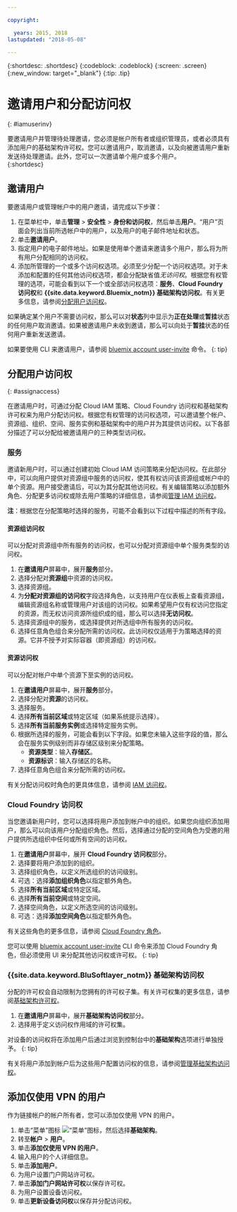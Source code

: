 ```yaml
---

copyright:

  years: 2015, 2018
lastupdated: "2018-05-08"

---
```


{:shortdesc: .shortdesc}
{:codeblock: .codeblock}
{:screen: .screen}
{:new_window: target="_blank"}
{:tip: .tip}

# 邀请用户和分配访问权
{: #iamuserinv}

要邀请用户并管理待处理邀请，您必须是帐户所有者或组织管理员，或者必须具有添加用户的基础架构许可权。您可以邀请用户，取消邀请，以及向被邀请用户重新发送待处理邀请。此外，您可以一次邀请单个用户或多个用户。  
{:shortdesc}

## 邀请用户

要邀请用户或管理帐户中的用户邀请，请完成以下步骤：

1. 在菜单栏中，单击**管理** &gt; **安全性** &gt; **身份和访问权**，然后单击**用户**。“用户”页面会列出当前所选帐户中的用户，以及用户的电子邮件地址和状态。
2. 单击**邀请用户**。
3. 指定用户的电子邮件地址。如果是使用单个邀请来邀请多个用户，那么将为所有用户分配相同的访问权。
4. 添加所管理的一个或多个访问权选项。必须至少分配一个访问权选项。对于未添加和配置的任何其他访问权选项，都会分配缺省值*无访问权*。根据您有权管理的选项，可能会看到以下一个或全部访问权选项：**服务**、**Cloud Foundry 访问权**和 **{{site.data.keyword.Bluemix_notm}} 基础架构访问权**。有关更多信息，请参阅[分配用户访问权](/docs/iam/iamuserinv.html#assignaccess)。

如果确定某个用户不需要访问权，那么可以对**状态**列中显示为**正在处理**或**暂挂**状态的任何用户取消邀请。如果被邀请用户未收到邀请，那么可以向处于**暂挂**状态的任何用户重新发送邀请。

如果要使用 CLI 来邀请用户，请参阅 [bluemix account user-invite](/docs/cli/reference/bluemix_cli/bx_cli.html#bluemix_account_user_invite) 命令。
{: tip}

## 分配用户访问权
{: #assignaccess}

在邀请用户时，可通过分配 Cloud IAM 策略、Cloud Foundry 访问权和基础架构许可权来为用户分配访问权。根据您有权管理的访问权选项，可以邀请整个帐户、资源组、组织、空间、服务实例和基础架构中的用户并为其提供访问权。以下各部分描述了可以分配给被邀请用户的三种类型访问权。


### 服务

邀请新用户时，可以通过创建初始 Cloud IAM 访问策略来分配访问权。在此部分中，可以向用户提供对资源组中服务的访问权，使其有权访问该资源组或帐户中的单个资源。用户接受邀请后，可以为其分配其他访问权。有关编辑策略以添加额外角色、分配更多访问权或除去用户策略的详细信息，请参阅[管理 IAM 访问权](/docs/iam/mngiam.html#iammanidaccser)。

**注**：根据您在分配策略时选择的服务，可能不会看到以下过程中描述的所有字段。

#### 资源组访问权

可以分配对资源组中所有服务的访问权，也可以分配对资源组中单个服务类型的访问权。

1. 在**邀请用户**屏幕中，展开**服务**部分。
2. 选择分配对**资源组**中资源的访问权。
3. 选择资源组。
4. 为**分配对资源组的访问权**字段选择角色，以支持用户在仪表板上查看资源组，编辑资源组名称或管理用户对该组的访问权。如果希望用户仅有权访问您指定的资源，而无权访问资源所组织成的组，那么可以选择**无访问权**。
5. 选择资源组中的服务，或选择提供对所选组中所有服务的访问权。
6. 选择任意角色组合来分配所需的访问权。此访问权仅适用于为策略选择的资源。它并不授予对实际容器（即资源组）的访问权。


#### 资源访问权

可以分配对帐户中单个资源下至实例的访问权。

1. 在**邀请用户**屏幕中，展开**服务**部分。
2. 选择分配对**资源**的访问权。
3. 选择服务。
4. 选择**所有当前区域**或特定区域（如果系统提示选择）。
5. 选择**所有当前服务实例**或选择特定服务实例。
6. 根据所选择的服务，可能会看到以下字段。如果您未输入这些字段的值，那么会在服务实例级别而非存储区级别来分配策略。
    * **资源类型**：输入**存储区**。
    * **资源标识**：输入存储区的名称。
7. 选择任意角色组合来分配所需的访问权。

有关分配访问权时角色的更具体信息，请参阅 [IAM 访问权](/docs/iam/users_roles.html#iamusermanrol)。

### Cloud Foundry 访问权

当您邀请新用户时，您可以选择将用户添加到帐户中的组织。如果您向组织添加用户，那么可以向该用户分配组织角色。然后，选择通过分配的空间角色为受邀的用户提供所选组织中任何或所有空间的访问权。

1. 在**邀请用户**屏幕中，展开 **Cloud Foundry 访问权**部分。
2. 选择要将用户添加到的组织。
3. 选择组织角色，以定义所选组织的访问级别。
4. 可选：选择**添加组织角色**以指定额外角色。
5. 选择**所有当前区域**或特定区域。
6. 选择**所有当前空间**或特定空间。
7. 选择空间角色，以定义所选空间的访问级别。
8. 可选：选择**添加空间角色**以指定额外角色。

有关这些角色的更多信息，请参阅 [Cloud Foundry 角色](/docs/iam/cfaccess.html#cfroles)。

您可以使用 [bluemix account user-invite](/docs/cli/reference/bluemix_cli/bx_cli.html#bluemix_account_user_invite) CLI 命令来添加 Cloud Foundry 角色，但必须使用 UI 来分配其他访问权或许可权。
{: tip}

### {{site.data.keyword.BluSoftlayer_notm}} 基础架构访问权

分配的许可权会自动限制为您拥有的许可权子集。有关许可权集的更多信息，请参阅[基础架构许可权](/docs/iam/infrastructureaccess.html#infrapermission)。

1. 在**邀请用户**屏幕中，展开**基础架构访问权**部分。
2. 选择用于定义访问权作用域的许可权集。

对设备的访问权将在添加用户后通过浏览到控制台中的**基础架构**选项进行单独授予。
{: tip}

有关将用户添加到帐户后为这些用户配置访问权的信息，请参阅[管理基础架构访问权](/docs/iam/mnginfra.html#managing-infrastructure-access)。

## 添加仅使用 VPN 的用户

作为链接帐户的帐户所有者，您可以添加仅使用 VPN 的用户。

1. 单击“菜单”图标 ![“菜单”图标](../icons/icon_hamburger.svg)，然后选择**基础架构**。
2. 转至**帐户** &gt; **用户**。
3. 单击**添加仅使用 VPN 的用户**。
4. 输入用户的个人详细信息。
5. 单击**添加用户**。
6. 为用户设置门户网站许可权。
7. 单击**添加门户网站许可权**以保存许可权。
8. 为用户设置设备访问权。
9. 单击**更新设备访问权**以保存并分配访问权。
